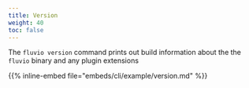 ```yaml
---
title: Version
weight: 40
toc: false
---
```


The `fluvio version` command prints out build information about the the `fluvio` binary and any plugin extensions

{{% inline-embed file="embeds/cli/example/version.md" %}}